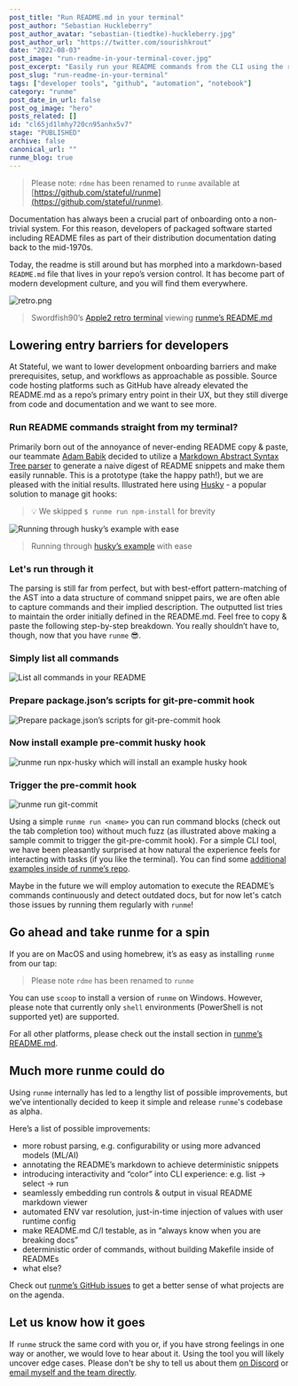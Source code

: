 ```yaml
---
post_title: "Run README.md in your terminal"
post_author: "Sebastian Huckleberry"
post_author_avatar: "sebastian-(tiedtke)-huckleberry.jpg"
post_author_url: "https://twitter.com/sourishkrout"
date: "2022-08-03"
post_image: "run-readme-in-your-terminal-cover.jpg"
post_excerpt: "Easily run your README commands from the CLI using the rdme tool. Check it out."
post_slug: "run-readme-in-your-terminal"
tags: ["developer tools", "github", "automation", "notebook"]
category: "runme"
post_date_in_url: false
post_og_image: "hero"
posts_related: []
id: "cl65jd1lmhy720cn95anhx5v7"
stage: "PUBLISHED"
archive: false
canonical_url: ""
runme_blog: true
---
```


> Please note: `rdme` has been renamed to `runme` available at [https://github.com/stateful/runme](https://github.com/stateful/runme).

Documentation has always been a crucial part of onboarding onto a non-trivial system. For this reason, developers of packaged software started including README files as part of their distribution documentation dating back to the mid-1970s.

Today, the readme is still around but has morphed into a markdown-based `README.md` file that lives in your repo’s version control. It has become part of modern development culture, and you will find them everywhere.

![retro.png](/img/blog/run-readme-in-your-terminal-a1.jpg)

> Swordfish90’s [Apple2 retro terminal](https://github.com/Swordfish90/cool-retro-term) viewing [runme’s README.md](https://github.com/stateful/runme#runme)

## Lowering entry barriers for developers

At Stateful, we want to lower development onboarding barriers and make prerequisites, setup, and workflows as approachable as possible. Source code hosting platforms such as GitHub have already elevated the README.md as a repo’s primary entry point in their UX, but they still diverge from code and documentation and we want to see more.

### Run README commands straight from my terminal?

Primarily born out of the annoyance of never-ending README copy & paste, our teammate [Adam Babik](https://github.com/adambabik) decided to utilize a [Markdown Abstract Syntax Tree parser](https://github.com/yuin/goldmark) to generate a naive digest of README snippets and make them easily runnable. This is a prototype (take the happy path!), but we are pleased with the initial results. Illustrated here using [Husky](https://github.com/stateful/husky) - a popular solution to manage git hooks:

> 💡 We skipped `$ runme run npm-install` for brevity

![Running through husky’s example with ease](/img/blog/run-readme-in-your-terminal-a2.jpg)

> Running through [husky’s example](https://github.com/stateful/husky#husky) with ease

### Let's run through it

The parsing is still far from perfect, but with best-effort pattern-matching of the AST into a data structure of command snippet pairs, we are often able to capture commands and their implied description. The outputted list tries to maintain the order initially defined in the README.md. Feel free to copy & paste the following step-by-step breakdown. You really shouldn’t have to, though, now that you have `runme` 😎.

### Simply list all commands

<Command instructions="runme list" />

![List all commands in your README](/img/blog/run-readme-in-your-terminal-a3.jpg)

### Prepare package.json’s scripts for git-pre-commit hook

<Command instructions="runme run npm-pkg" />

![Prepare package.json’s scripts for git-pre-commit hook](/img/blog/run-readme-in-your-terminal-a4.jpg)

### Now install example pre-commit husky hook

<Command instructions="runme run npx-husky" />

![`runme run npx-husky` which will install an example husky hook](/img/blog/run-readme-in-your-terminal-a5.jpg)

### Trigger the pre-commit hook

<Command instructions="runme run git-commit" />

![`runme run git-commit`](/img/blog/run-readme-in-your-terminal-a6.jpg)

Using a simple `runme run <name>` you can run command blocks (check out the tab completion too) without much fuzz (as illustrated above making a sample commit to trigger the git-pre-commit hook). For a simple CLI tool, we have been pleasantly surprised at how natural the experience feels for interacting with tasks (if you like the terminal). You can find some [additional examples inside of runme’s repo](https://github.com/stateful/runme/blob/main/examples/README.md).

Maybe in the future we will employ automation to execute the README’s commands continuously and detect outdated docs, but for now let's catch those issues by running them regularly with `runme`!

## Go ahead and take runme for a spin

If you are on MacOS and using homebrew, it’s as easy as installing `runme` from our tap:

> Please note `rdme` has been renamed to `runme`

<Command instructions="brew install runme" />

You can use `scoop` to install a version of `runme` on Windows. However, please note that currently only `shell` environments (PowerShell is not supported yet) are supported.

<Command instructions="scoop bucket add stateful https://github.com/stateful/scoop-bucket.git && scoop install stateful/runme" />

For all other platforms, please check out the install section in [runme’s README.md](https://github.com/stateful/runme#installation).

## Much more runme could do

Using `runme` internally has led to a lengthy list of possible improvements, but we’ve intentionally decided to keep it simple and release `runme`'s codebase as alpha.

Here’s a list of possible improvements:

- more robust parsing, e.g. configurability or using more advanced models (ML/AI)
- annotating the README’s markdown to achieve deterministic snippets
- introducing interactivity and “color” into CLI experience: e.g. list → select → run
- seamlessly embedding run controls & output in visual README markdown viewer
- automated ENV var resolution, just-in-time injection of values with user runtime config
- make README.md C/I testable, as in “always know when you are breaking docs”
- deterministic order of commands, without building Makefile inside of READMEs
- what else?

Check out [runme’s GitHub issues](https://github.com/stateful/runme/issues) to get a better sense of what projects are on the agenda.

## Let us know how it goes

If `runme` struck the same cord with you or, if you have strong feelings in one way or another, we would love to hear about it. Using the tool you will likely uncover edge cases. Please don't be shy to tell us about them [on Discord](https://discord.gg/MFtwcSvJsk) or [email myself and the team directly](mailto:sebastian@stateful.com).
